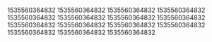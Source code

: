 1535560364832
1535560364832
1535560364832
1535560364832
1535560364832
1535560364832
1535560364832
1535560364832
1535560364832
1535560364832
1535560364832
1535560364832
1535560364832
1535560364832
1535560364832